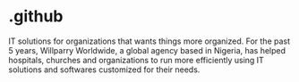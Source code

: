 # .github
IT solutions for organizations that wants things more organized. For the past 5 years, Willparry Worldwide, a global agency based in Nigeria, has helped hospitals, churches and organizations to run more efficiently using IT solutions and softwares customized for their needs.
